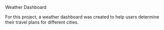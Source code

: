 Weather Dashboard

For this project, a weather dashboard was created to help users determine their travel plans for different cities. 